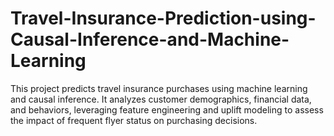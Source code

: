 # Travel-Insurance-Prediction-using-Causal-Inference-and-Machine-Learning
This project predicts travel insurance purchases using machine learning and causal inference. It analyzes customer demographics, financial data, and behaviors, leveraging feature engineering and uplift modeling to assess the impact of frequent flyer status on purchasing decisions.
